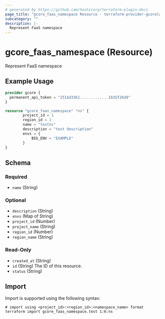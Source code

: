 ```yaml
---
# generated by https://github.com/hashicorp/terraform-plugin-docs
page_title: "gcore_faas_namespace Resource - terraform-provider-gcorelabs"
subcategory: ""
description: |-
  Represent FaaS namespace
---
```


# gcore_faas_namespace (Resource)

Represent FaaS namespace

## Example Usage

```terraform
provider gcore {
  permanent_api_token = "251$d3361.............1b35f26d8"
}

resource "gcore_faas_namespace" "ns" {
        project_id = 1
        region_id = 1
        name = "testns"
        description = "test description"
        envs = {
            BIG_ENV = "EXAMPLE"
        }
}
```

<!-- schema generated by tfplugindocs -->
## Schema

### Required

- `name` (String)

### Optional

- `description` (String)
- `envs` (Map of String)
- `project_id` (Number)
- `project_name` (String)
- `region_id` (Number)
- `region_name` (String)

### Read-Only

- `created_at` (String)
- `id` (String) The ID of this resource.
- `status` (String)

## Import

Import is supported using the following syntax:

```shell
# import using <project_id>:<region_id>:<namespace_name> format
terraform import gcore_faas_namespace.test 1:6:ns
```
